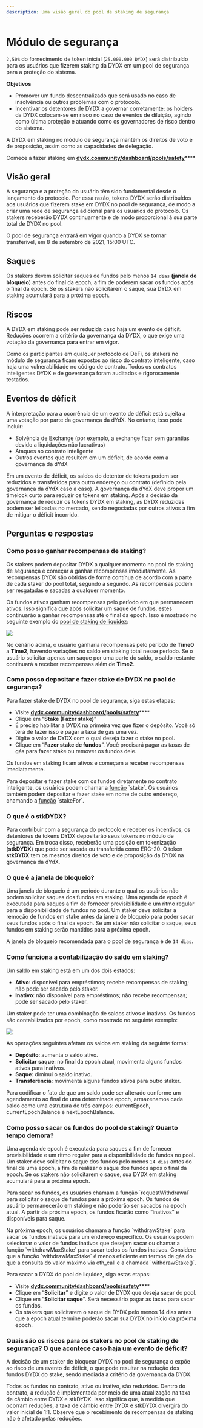 ```yaml
---
description: Uma visão geral do pool de staking de segurança
---
```


# Módulo de segurança

`2,50%` do fornecimento de token inicial (`25.000.000 DYDX`) será distribuído para os usuários que fizerem staking da DYDX em um pool de segurança para a proteção do sistema.

**Objetivos**

* Promover um fundo descentralizado que será usado no caso de insolvência ou outros problemas com o protocolo.
* Incentivar os detentores de DYDX a governar corretamente: os holders da DYDX colocam-se em risco no caso de eventos de diluição, agindo como última proteção e atuando como os governadores de risco dentro do sistema.

A DYDX em staking no módulo de segurança mantém os direitos de voto e de proposição, assim como as capacidades de delegação.

Comece a fazer staking em [**dydx.community/dashboard/pools/safety**](https://dydx.community/dashboard/pools/safety)\*\*\*\*

## Visão geral

A segurança e a proteção do usuário têm sido fundamental desde o lançamento do protocolo. Por essa razão, tokens DYDX serão distribuídos aos usuários que fizerem stake em DYDX no pool de segurança, de modo a criar uma rede de segurança adicional para os usuários do protocolo. Os stakers receberão DYDX continuamente e de modo proporcional à sua parte total de DYDX no pool.

O pool de segurança entrará em vigor quando a DYDX se tornar transferível, em 8 de setembro de 2021, 15:00 UTC.

## Saques

Os stakers devem solicitar saques de fundos pelo menos `14 dias` **(janela de bloqueio**) antes do final da epoch, a fim de poderem sacar os fundos após o final da epoch. Se os stakers não solicitarem o saque, sua DYDX em staking acumulará para a próxima epoch.

## Riscos

A DYDX em staking pode ser reduzida caso haja um evento de déficit. Reduções ocorrem a critério da governança da DYDX, o que exige uma votação da governança para entrar em vigor.

Como os participantes em qualquer protocolo de DeFi, os stakers no módulo de segurança ficam expostos ao risco do contrato inteligente, caso haja uma vulnerabilidade no código de contrato. Todos os contratos inteligentes DYDX e de governança foram auditados e rigorosamente testados.

## Eventos de déficit

A interpretação para a ocorrência de um evento de déficit está sujeita a uma votação por parte da governança da dYdX. No entanto, isso pode incluir:

* Solvência de Exchange (por exemplo, a exchange ficar sem garantias devido a liquidações não lucrativas)
* Ataques ao contrato inteligente
* Outros eventos que resultem em um déficit, de acordo com a governança da dYdX

Em um evento de déficit, os saldos do detentor de tokens podem ser reduzidos e transferidos para outro endereço ou contrato (definido pela governança da dYdX caso a caso). A governança da dYdX deve propor um timelock curto para reduzir os tokens em staking. Após a decisão da governança de reduzir os tokens DYDX em staking, as DYDX reduzidas podem ser leiloadas no mercado, sendo negociadas por outros ativos a fim de mitigar o déficit incorrido.

## Perguntas e respostas

### Como posso ganhar recompensas de staking?

Os stakers podem depositar DYDX a qualquer momento no pool de staking de segurança e começar a ganhar recompensas imediatamente. As recompensas DYDX são obtidas de forma contínua de acordo com a parte de cada staker do pool total, segundo a segundo. As recompensas podem ser resgatadas e sacadas a qualquer momento.

Os fundos ativos ganham recompensas pelo período em que permanecem ativos. Isso significa que após solicitar um saque de fundos, estes continuarão a ganhar recompensas até o final da epoch. Isso é mostrado no seguinte exemplo do [pool de staking de liquidez](https://docs.dydx.community/dydx-governance/staking-pools/liquidity-staking-pool):

![](<../.gitbook/assets/image (65) (1).png>)

No cenário acima, o usuário ganharia recompensas pelo período de **Time0** a **Time2**, havendo variações no saldo em staking total nesse período. Se o usuário solicitar apenas um saque por uma parte do saldo, o saldo restante continuará a receber recompensas além de **Time2**.

### Como posso depositar e fazer stake de DYDX no pool de segurança?

Para fazer stake de DYDX no pool de segurança, siga estas etapas:

* Visite [**dydx.community/dashboard/pools/safety**](https://dydx.community/dashboard/pools/safety)\*\*\*\*
* Clique em “**Stake (Fazer stake)**”
* É preciso habilitar a DYDX na primeira vez que fizer o depósito. Você só terá de fazer isso e pagar a taxa de gás uma vez.
* Digite o valor de DYDX com o qual deseja fazer o stake no pool.
* Clique em “**Fazer stake de fundos**”. Você precisará pagar as taxas de gás para fazer stake ou remover os fundos dele.

Os fundos em staking ficam ativos e começam a receber recompensas imediatamente.

Para depositar e fazer stake com os fundos diretamente no contrato inteligente, os usuários podem chamar a [função](https://github.com/dydxprotocol/governance-private/blob/2645927b44f517f51c84e35a00a1ee810300c13f/contracts/liquidity/v1/impl/LS1Staking.sol#L59) \`stake\`. Os usuários também podem depositar e fazer stake em nome de outro endereço, chamando a [função](https://github.com/dydxprotocol/governance-private/blob/2645927b44f517f51c84e35a00a1ee810300c13f/contracts/liquidity/v1/impl/LS1Staking.sol#L64) \`stakeFor\`.

### O que é o stkDYDX?

Para contribuir com a segurança do protocolo e receber os incentivos, os detentores de tokens DYDX depositarão seus tokens no módulo de segurança. Em troca disso, receberão uma posição em tokenização (**stkDYDX**) que pode ser sacada ou transferida como ERC-20. O token **stkDYDX** tem os mesmos direitos de voto e de proposição da DYDX na governança da dYdX.

### O que é a janela de bloqueio?

Uma janela de bloqueio é um período durante o qual os usuários não podem solicitar saques dos fundos em staking. Uma agenda de epoch é executada para saques a fim de fornecer previsibilidade e um ritmo regular para a disponibilidade de fundos no pool. Um staker deve solicitar a remoção de fundos em stake antes da janela de bloqueio para poder sacar seus fundos após o final da epoch. Se um staker não solicitar o saque, seus fundos em staking serão mantidos para a próxima epoch.

A janela de bloqueio recomendada para o pool de segurança é de `14 dias`.

### Como funciona a contabilização do saldo em staking?

Um saldo em staking está em um dos dois estados:

* **Ativo**: disponível para empréstimos; recebe recompensas de staking; não pode ser sacado pelo staker.
* **Inativo**: não disponível para empréstimos; não recebe recompensas; pode ser sacado pelo staker.

Um staker pode ter uma combinação de saldos ativos e inativos. Os fundos são contabilizados por epoch, como mostrado no seguinte exemplo:

![](<../.gitbook/assets/image (34) (1) (3).png>)

As operações seguintes afetam os saldos em staking da seguinte forma:

* **Depósito**: aumenta o saldo ativo.
* **Solicitar** **saque**: no final da epoch atual, movimenta alguns fundos ativos para inativos.
* **Saque**: diminui o saldo inativo.
* **Transferência**: movimenta alguns fundos ativos para outro staker.

Para codificar o fato de que um saldo pode ser alterado conforme um agendamento ao final de uma determinada epoch, armazenamos cada saldo como uma estrutura de três campos: currentEpoch, currentEpochBalance e nextEpochBalance.

### Como posso sacar os fundos do pool de staking? Quanto tempo demora?

Uma agenda de epoch é executada para saques a fim de fornecer previsibilidade e um ritmo regular para a disponibilidade de fundos no pool. Um staker deve solicitar o saque dos fundos pelo menos `14 dias` antes do final de uma epoch, a fim de realizar o saque dos fundos após o final da epoch. Se os stakers não solicitarem o saque, sua DYDX em staking acumulará para a próxima epoch.

Para sacar os fundos, os usuários chamam a função \`requestWithdrawal\` para solicitar o saque de fundos para a próxima epoch. Os fundos de usuário permanecerão em staking e não poderão ser sacados na epoch atual. A partir da próxima epoch, os fundos ficarão como “inativos” e disponíveis para saque.

Na próxima epoch, os usuários chamam a função \`withdrawStake\` para sacar os fundos inativos para um endereço específico. Os usuários podem selecionar o valor de fundos inativos que desejam sacar ou chamar a função \`withdrawMaxStake\` para sacar todos os fundos inativos. Considere que a função \`withdrawMaxStake\` é menos eficiente em termos de gás do que a consulta do valor máximo via eth\_call e a chamada \`withdrawStake\(\)\`.

Para sacar a DYDX do pool de liquidez, siga estas etapas:

* Visite [**dydx.community/dashboard/pools/safety**](https://dydx.community/dashboard/pools/safety)\*\*\*\*
* Clique em “**Solicitar**” e digite o valor de DYDX que deseja sacar do pool.
* Clique em “**Solicitar saque**”. Será necessário pagar as taxas para sacar os fundos.
* Os stakers que solicitarem o saque de DYDX pelo menos 14 dias antes que a epoch atual termine poderão sacar sua DYDX no início da próxima epoch.

### Quais são os riscos para os stakers no pool de staking de segurança? O que acontece caso haja um evento de déficit?

A decisão de um staker de bloquear DYDX no pool de segurança o expõe ao risco de um evento de déficit, o que pode resultar na redução dos fundos DYDX do stake, sendo mediada a critério da governança da DYDX.

Todos os fundos no contrato, ativo ou inativo, são reduzidos. Dentro do contrato, a redução é implementada por meio de uma atualização na taxa de câmbio entre DYDX e stkDYDX. Isso significa que, à medida que ocorram reduções, a taxa de câmbio entre DYDX e stkDYDX divergirá do valor inicial de 1:1. Observe que o recebimento de recompensas de staking não é afetado pelas reduções.
